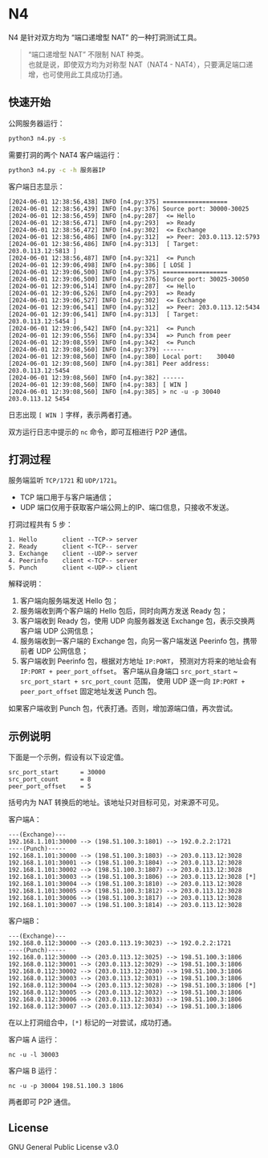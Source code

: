 # N4

N4 是针对双方均为 “端口递增型 NAT” 的一种打洞测试工具。

> “端口递增型 NAT” 不限制 NAT 种类。  
> 也就是说，即使双方均为对称型 NAT（NAT4 - NAT4），只要满足端口递增，也可使用此工具成功打通。


## 快速开始
公网服务器运行：
```bash
python3 n4.py -s
```

需要打洞的两个 NAT4 客户端运行：
```bash
python3 n4.py -c -h 服务器IP
```

客户端日志显示：

```
[2024-06-01 12:38:56,438] INFO [n4.py:375] ==================
[2024-06-01 12:38:56,439] INFO [n4.py:376] Source port: 30000-30025
[2024-06-01 12:38:56,459] INFO [n4.py:287]  <= Hello 
[2024-06-01 12:38:56,471] INFO [n4.py:293]  => Ready 
[2024-06-01 12:38:56,472] INFO [n4.py:302]  <= Exchange 
[2024-06-01 12:38:56,486] INFO [n4.py:312]  => Peer: 203.0.113.12:5793 
[2024-06-01 12:38:56,486] INFO [n4.py:313]  [ Target: 203.0.113.12:5813 ] 
[2024-06-01 12:38:56,487] INFO [n4.py:321]  <= Punch 
[2024-06-01 12:39:06,498] INFO [n4.py:386] [ LOSE ]
[2024-06-01 12:39:06,500] INFO [n4.py:375] ==================
[2024-06-01 12:39:06,500] INFO [n4.py:376] Source port: 30025-30050
[2024-06-01 12:39:06,514] INFO [n4.py:287]  <= Hello 
[2024-06-01 12:39:06,526] INFO [n4.py:293]  => Ready 
[2024-06-01 12:39:06,527] INFO [n4.py:302]  <= Exchange 
[2024-06-01 12:39:06,541] INFO [n4.py:312]  => Peer: 203.0.113.12:5434 
[2024-06-01 12:39:06,541] INFO [n4.py:313]  [ Target: 203.0.113.12:5454 ] 
[2024-06-01 12:39:06,542] INFO [n4.py:321]  <= Punch 
[2024-06-01 12:39:06,556] INFO [n4.py:334]  => Punch from peer 
[2024-06-01 12:39:08,559] INFO [n4.py:342]  <= Punch 
[2024-06-01 12:39:08,560] INFO [n4.py:379] ------
[2024-06-01 12:39:08,560] INFO [n4.py:380] Local port:    30040
[2024-06-01 12:39:08,560] INFO [n4.py:381] Peer address:  203.0.113.12:5454
[2024-06-01 12:39:08,560] INFO [n4.py:382] ------
[2024-06-01 12:39:08,560] INFO [n4.py:383] [ WIN ]
[2024-06-01 12:39:08,560] INFO [n4.py:385] > nc -u -p 30040 203.0.113.12 5454
```

日志出现 `[ WIN ]` 字样，表示两者打通。

双方运行日志中提示的 `nc` 命令，即可互相进行 P2P 通信。


## 打洞过程

服务端监听 `TCP/1721` 和 `UDP/1721`。

- TCP 端口用于与客户端通信；
- UDP 端口仅用于获取客户端公网上的IP、端口信息，只接收不发送。

打洞过程共有 5 步：
```
1. Hello       client --TCP-> server
2. Ready       client <-TCP-- server
3. Exchange    client --UDP-> server
4. Peerinfo    client <-TCP-- server
5. Punch       client <-UDP-> client
```

解释说明：

1. 客户端向服务端发送 Hello 包；
2. 服务端收到两个客户端的 Hello 包后，同时向两方发送 Ready 包；
3. 客户端收到 Ready 包，使用 UDP 向服务器发送 Exchange 包，表示交换两客户端 UDP 公网信息；
4. 服务端收到一客户端的 Exchange 包，向另一客户端发送 Peerinfo 包，携带前者 UDP 公网信息；
5. 客户端收到 Peerinfo 包，根据对方地址 `IP:PORT`，
   预测对方将来的地址会有 `IP:PORT + peer_port_offset`。
   客户端从自身端口 `src_port_start` ~ `src_port_start + src_port_count` 范围，
   使用 UDP 逐一向 `IP:PORT + peer_port_offset` 固定地址发送 Punch 包。 

如果客户端收到 Punch 包，代表打通。否则，增加源端口值，再次尝试。


## 示例说明

下面是一个示例，假设有以下设定值。

```
src_port_start      = 30000
src_port_count      = 8
peer_port_offset    = 5
```

括号内为 NAT 转换后的地址。该地址只对目标可见，对来源不可见。

客户端A：

```
---(Exchange)---
192.168.1.101:30000 --> (198.51.100.3:1801) --> 192.0.2.2:1721
----(Punch)-----
192.168.1.101:30000 --> (198.51.100.3:1803) --> 203.0.113.12:3028
192.168.1.101:30001 --> (198.51.100.3:1804) --> 203.0.113.12:3028
192.168.1.101:30002 --> (198.51.100.3:1807) --> 203.0.113.12:3028
192.168.1.101:30003 --> (198.51.100.3:1806) --> 203.0.113.12:3028 [*]
192.168.1.101:30004 --> (198.51.100.3:1810) --> 203.0.113.12:3028
192.168.1.101:30005 --> (198.51.100.3:1812) --> 203.0.113.12:3028
192.168.1.101:30006 --> (198.51.100.3:1817) --> 203.0.113.12:3028
192.168.1.101:30007 --> (198.51.100.3:1814) --> 203.0.113.12:3028
```

客户端B：

```
---(Exchange)---
192.168.0.112:30000 --> (203.0.113.19:3023) --> 192.0.2.2:1721
----(Punch)-----
192.168.0.112:30000 --> (203.0.113.12:3025) --> 198.51.100.3:1806
192.168.0.112:30001 --> (203.0.113.12:3029) --> 198.51.100.3:1806
192.168.0.112:30002 --> (203.0.113.12:2030) --> 198.51.100.3:1806
192.168.0.112:30003 --> (203.0.113.12:3031) --> 198.51.100.3:1806
192.168.0.112:30004 --> (203.0.113.12:3028) --> 198.51.100.3:1806 [*]
192.168.0.112:30005 --> (203.0.113.12:3032) --> 198.51.100.3:1806
192.168.0.112:30006 --> (203.0.113.12:3033) --> 198.51.100.3:1806
192.168.0.112:30007 --> (203.0.113.12:3034) --> 198.51.100.3:1806
```

在以上打洞组合中，`[*]` 标记的一对尝试，成功打通。

客户端 A 运行：
```
nc -u -l 30003
```

客户端 B 运行：
```
nc -u -p 30004 198.51.100.3 1806
```

两者即可 P2P 通信。


## License

GNU General Public License v3.0
